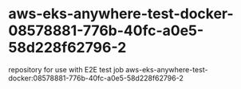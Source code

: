 # aws-eks-anywhere-test-docker-08578881-776b-40fc-a0e5-58d228f62796-2
repository for use with E2E test job aws-eks-anywhere-test-docker:08578881-776b-40fc-a0e5-58d228f62796-2
